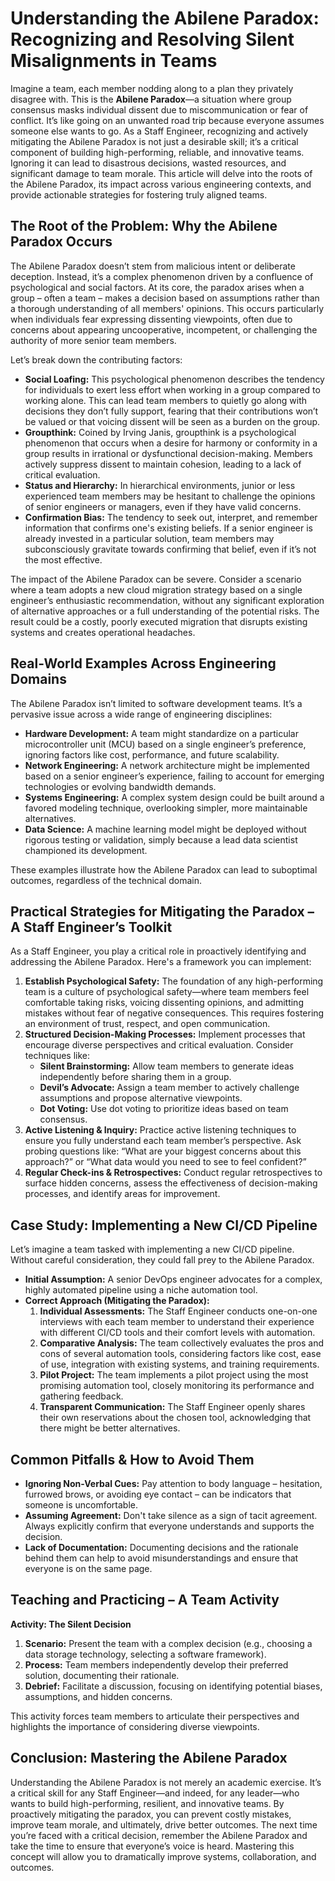 # Understanding the Abilene Paradox: Recognizing and Resolving Silent Misalignments in Teams

Imagine a team, each member nodding along to a plan they privately disagree with. This is the **Abilene Paradox**—a situation where group consensus masks individual dissent due to miscommunication or fear of conflict. It’s like going on an unwanted road trip because everyone assumes someone else wants to go. As a Staff Engineer, recognizing and actively mitigating the Abilene Paradox is not just a desirable skill; it’s a critical component of building high-performing, reliable, and innovative teams. Ignoring it can lead to disastrous decisions, wasted resources, and significant damage to team morale. This article will delve into the roots of the Abilene Paradox, its impact across various engineering contexts, and provide actionable strategies for fostering truly aligned teams.

## The Root of the Problem: Why the Abilene Paradox Occurs

The Abilene Paradox doesn’t stem from malicious intent or deliberate deception. Instead, it’s a complex phenomenon driven by a confluence of psychological and social factors. At its core, the paradox arises when a group – often a team – makes a decision based on assumptions rather than a thorough understanding of all members' opinions. This occurs particularly when individuals fear expressing dissenting viewpoints, often due to concerns about appearing uncooperative, incompetent, or challenging the authority of more senior team members.

Let’s break down the contributing factors:

- **Social Loafing:** This psychological phenomenon describes the tendency for individuals to exert less effort when working in a group compared to working alone. This can lead team members to quietly go along with decisions they don’t fully support, fearing that their contributions won’t be valued or that voicing dissent will be seen as a burden on the group.
- **Groupthink:** Coined by Irving Janis, groupthink is a psychological phenomenon that occurs when a desire for harmony or conformity in a group results in irrational or dysfunctional decision-making. Members actively suppress dissent to maintain cohesion, leading to a lack of critical evaluation.
- **Status and Hierarchy:** In hierarchical environments, junior or less experienced team members may be hesitant to challenge the opinions of senior engineers or managers, even if they have valid concerns.
- **Confirmation Bias:** The tendency to seek out, interpret, and remember information that confirms one's existing beliefs. If a senior engineer is already invested in a particular solution, team members may subconsciously gravitate towards confirming that belief, even if it’s not the most effective.

The impact of the Abilene Paradox can be severe. Consider a scenario where a team adopts a new cloud migration strategy based on a single engineer’s enthusiastic recommendation, without any significant exploration of alternative approaches or a full understanding of the potential risks. The result could be a costly, poorly executed migration that disrupts existing systems and creates operational headaches.

## Real-World Examples Across Engineering Domains

The Abilene Paradox isn’t limited to software development teams. It’s a pervasive issue across a wide range of engineering disciplines:

- **Hardware Development:** A team might standardize on a particular microcontroller unit (MCU) based on a single engineer’s preference, ignoring factors like cost, performance, and future scalability.
- **Network Engineering:** A network architecture might be implemented based on a senior engineer’s experience, failing to account for emerging technologies or evolving bandwidth demands.
- **Systems Engineering:** A complex system design could be built around a favored modeling technique, overlooking simpler, more maintainable alternatives.
- **Data Science:** A machine learning model might be deployed without rigorous testing or validation, simply because a lead data scientist championed its development.

These examples illustrate how the Abilene Paradox can lead to suboptimal outcomes, regardless of the technical domain.

## Practical Strategies for Mitigating the Paradox – A Staff Engineer’s Toolkit

As a Staff Engineer, you play a critical role in proactively identifying and addressing the Abilene Paradox. Here's a framework you can implement:

1.  **Establish Psychological Safety:** The foundation of any high-performing team is a culture of psychological safety—where team members feel comfortable taking risks, voicing dissenting opinions, and admitting mistakes without fear of negative consequences. This requires fostering an environment of trust, respect, and open communication.
2.  **Structured Decision-Making Processes:** Implement processes that encourage diverse perspectives and critical evaluation. Consider techniques like:
    - **Silent Brainstorming:** Allow team members to generate ideas independently before sharing them in a group.
    - **Devil’s Advocate:** Assign a team member to actively challenge assumptions and propose alternative viewpoints.
    - **Dot Voting:** Use dot voting to prioritize ideas based on team consensus.
3.  **Active Listening & Inquiry:** Practice active listening techniques to ensure you fully understand each team member’s perspective. Ask probing questions like: “What are your biggest concerns about this approach?” or “What data would you need to see to feel confident?”
4.  **Regular Check-ins & Retrospectives:** Conduct regular retrospectives to surface hidden concerns, assess the effectiveness of decision-making processes, and identify areas for improvement.

## Case Study: Implementing a New CI/CD Pipeline

Let’s imagine a team tasked with implementing a new CI/CD pipeline. Without careful consideration, they could fall prey to the Abilene Paradox.

- **Initial Assumption:** A senior DevOps engineer advocates for a complex, highly automated pipeline using a niche automation tool.
- **Correct Approach (Mitigating the Paradox):**
  1.  **Individual Assessments:** The Staff Engineer conducts one-on-one interviews with each team member to understand their experience with different CI/CD tools and their comfort levels with automation.
  2.  **Comparative Analysis:** The team collectively evaluates the pros and cons of several automation tools, considering factors like cost, ease of use, integration with existing systems, and training requirements.
  3.  **Pilot Project:** The team implements a pilot project using the most promising automation tool, closely monitoring its performance and gathering feedback.
  4.  **Transparent Communication:** The Staff Engineer openly shares their own reservations about the chosen tool, acknowledging that there might be better alternatives.

## Common Pitfalls & How to Avoid Them

- **Ignoring Non-Verbal Cues:** Pay attention to body language – hesitation, furrowed brows, or avoiding eye contact – can be indicators that someone is uncomfortable.
- **Assuming Agreement:** Don't take silence as a sign of tacit agreement. Always explicitly confirm that everyone understands and supports the decision.
- **Lack of Documentation:** Documenting decisions and the rationale behind them can help to avoid misunderstandings and ensure that everyone is on the same page.

## Teaching and Practicing – A Team Activity

**Activity: The Silent Decision**

1.  **Scenario:** Present the team with a complex decision (e.g., choosing a data storage technology, selecting a software framework).
2.  **Process:** Team members independently develop their preferred solution, documenting their rationale.
3.  **Debrief:** Facilitate a discussion, focusing on identifying potential biases, assumptions, and hidden concerns.

This activity forces team members to articulate their perspectives and highlights the importance of considering diverse viewpoints.

## Conclusion: Mastering the Abilene Paradox

Understanding the Abilene Paradox is not merely an academic exercise. It’s a critical skill for any Staff Engineer—and indeed, for any leader—who wants to build high-performing, resilient, and innovative teams. By proactively mitigating the paradox, you can prevent costly mistakes, improve team morale, and ultimately, drive better outcomes. The next time you’re faced with a critical decision, remember the Abilene Paradox and take the time to ensure that everyone’s voice is heard. Mastering this concept will allow you to dramatically improve systems, collaboration, and outcomes.

